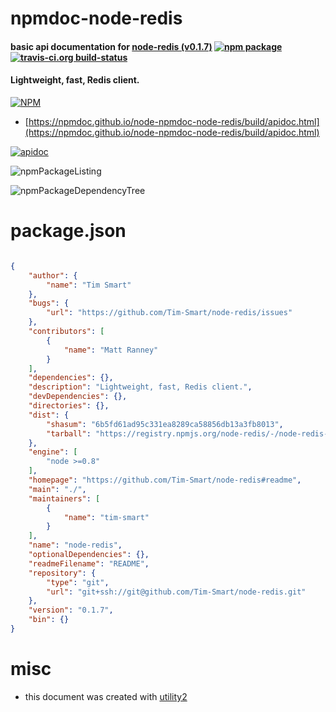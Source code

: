 # npmdoc-node-redis

#### basic api documentation for  [node-redis (v0.1.7)](https://github.com/Tim-Smart/node-redis#readme)  [![npm package](https://img.shields.io/npm/v/npmdoc-node-redis.svg?style=flat-square)](https://www.npmjs.org/package/npmdoc-node-redis) [![travis-ci.org build-status](https://api.travis-ci.org/npmdoc/node-npmdoc-node-redis.svg)](https://travis-ci.org/npmdoc/node-npmdoc-node-redis)

#### Lightweight, fast, Redis client.

[![NPM](https://nodei.co/npm/node-redis.png?downloads=true&downloadRank=true&stars=true)](https://www.npmjs.com/package/node-redis)

- [https://npmdoc.github.io/node-npmdoc-node-redis/build/apidoc.html](https://npmdoc.github.io/node-npmdoc-node-redis/build/apidoc.html)

[![apidoc](https://npmdoc.github.io/node-npmdoc-node-redis/build/screenCapture.buildCi.browser.%252Ftmp%252Fbuild%252Fapidoc.html.png)](https://npmdoc.github.io/node-npmdoc-node-redis/build/apidoc.html)

![npmPackageListing](https://npmdoc.github.io/node-npmdoc-node-redis/build/screenCapture.npmPackageListing.svg)

![npmPackageDependencyTree](https://npmdoc.github.io/node-npmdoc-node-redis/build/screenCapture.npmPackageDependencyTree.svg)



# package.json

```json

{
    "author": {
        "name": "Tim Smart"
    },
    "bugs": {
        "url": "https://github.com/Tim-Smart/node-redis/issues"
    },
    "contributors": [
        {
            "name": "Matt Ranney"
        }
    ],
    "dependencies": {},
    "description": "Lightweight, fast, Redis client.",
    "devDependencies": {},
    "directories": {},
    "dist": {
        "shasum": "6b5fd61ad95c331ea8289ca58856db13a3fb8013",
        "tarball": "https://registry.npmjs.org/node-redis/-/node-redis-0.1.7.tgz"
    },
    "engine": [
        "node >=0.8"
    ],
    "homepage": "https://github.com/Tim-Smart/node-redis#readme",
    "main": "./",
    "maintainers": [
        {
            "name": "tim-smart"
        }
    ],
    "name": "node-redis",
    "optionalDependencies": {},
    "readmeFilename": "README",
    "repository": {
        "type": "git",
        "url": "git+ssh://git@github.com/Tim-Smart/node-redis.git"
    },
    "version": "0.1.7",
    "bin": {}
}
```



# misc
- this document was created with [utility2](https://github.com/kaizhu256/node-utility2)

